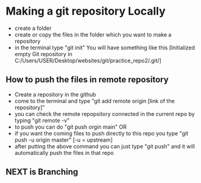 # Making a git repository Locally
* create a folder 
* create or copy the files in the folder which you want to make a repository
* in the terminal type "git init"
You will have something like this [Initialized empty Git repository in C:/Users/USER/Desktop/websites/git/practice_repo2/.git/]

## How to push the files in remote repository
* Create a repository in the github
* come to the terminal and type "git add remote origin [link of the repository]"
* you can check the remote repopsitory connected in the current repo by typing "git remote -v"
* to push you can do "git push orgin main" OR 
* if you want the coming files to push directly to this repo you type "git push -u origin master" [-u = upstream]
* after putting the above command you can just type "git push" and it will automatically push the files in that repo

## NEXT is Branching 